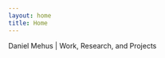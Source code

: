 ```yaml
---
layout: home
title: Home
---
```


Daniel Mehus | Work, Research, and Projects
<style>.site-footer{display:none !important}</style>
